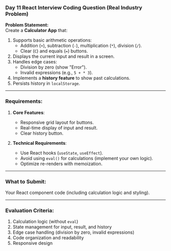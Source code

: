 ### **Day 11 React Interview Coding Question (Real Industry Problem)**  
**Problem Statement:**  
Create a **Calculator App** that:  
1. Supports basic arithmetic operations:  
   - Addition (`+`), subtraction (`-`), multiplication (`*`), division (`/`).  
   - Clear (`C`) and equals (`=`) buttons.  
2. Displays the current input and result in a screen.  
3. Handles edge cases:  
   - Division by zero (show "Error").  
   - Invalid expressions (e.g., `5 + * 3`).  
4. Implements a **history feature** to show past calculations.  
5. Persists history in `localStorage`.  

---

### **Requirements:**  
1. **Core Features**:  
   - Responsive grid layout for buttons.  
   - Real-time display of input and result.  
   - Clear history button.  

2. **Technical Requirements**:  
   - Use React hooks (`useState`, `useEffect`).  
   - Avoid using `eval()` for calculations (implement your own logic).  
   - Optimize re-renders with memoization.  

---


### **What to Submit**:  
Your React component code (including calculation logic and styling).  

---

### **Evaluation Criteria**:  
1. Calculation logic (without `eval`)  
2. State management for input, result, and history  
3. Edge case handling (division by zero, invalid expressions)  
4. Code organization and readability  
5. Responsive design  